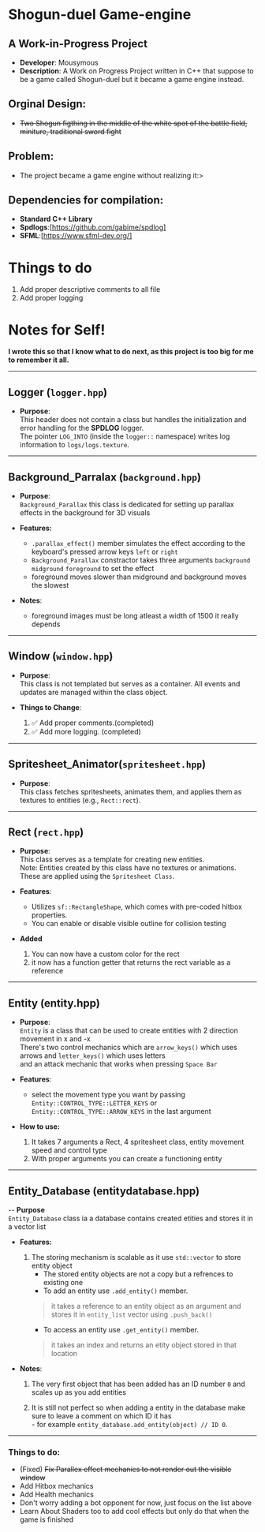 # Shogun-duel Game-engine 

## A Work-in-Progress Project

- **Developer**: Mousymous<br>
- **Description**: A Work on Progress Project written in C++ that suppose to be a game called Shogun-duel but it became a game engine instead.<br>

## Orginal Design:

- ~~Two Shogun figthing in the middle of the white spot of the battle field, miniture, traditional sword fight~~

## Problem:

- The project became a game engine without realizing it:>

## Dependencies for compilation:

- **Standard C++ Library**<br>
- **Spdlogs**:[https://github.com/gabime/spdlog]<br>
- **SFML**:[https://www.sfml-dev.org/]<br>

# Things to do

1. Add proper descriptive comments to all file<br>
2. Add proper logging<br>

# Notes for Self!<br>

**I wrote this so that I know what to do next, as this project is too big for me to remember it all.**<br>

---

## Logger (`logger.hpp`)<br>

- **Purpose**:<br>
  This header does not contain a class but handles the initialization and error handling for the **SPDLOG** logger.<br>
  The pointer `LOG_INTO` (inside the `logger::` namespace) writes log information to `logs/logs.texture`.<br>

---

## Background_Parralax (`background.hpp`)<br>

- **Purpose**:<br>
   `Background_Parallax` this class is dedicated for setting up parallax effects in the background for 3D visuals<br>

- **Features:**<br>
    - `.parallax_effect()` member simulates the effect according to the keyboard's pressed arrow keys `left` or `right`
    - `Background_Parallax` constractor takes three arguments `background` `midground` `foreground` to set the effect
    -  foreground moves slower than midground and background moves the slowest

- **Notes**:
    - foreground images must be long atleast a width of 1500 it really depends
---

## Window (`window.hpp`)<br>

- **Purpose**:<br>
  This class is not templated but serves as a container. All events and updates are managed within the class object.<br>

- **Things to Change**:<br>
  1. ✅ Add proper comments.(completed)<br>
  2. ✅ Add more logging. (completed)<br>

---

## Spritesheet_Animator(`spritesheet.hpp`)<br>

- **Purpose**:<br>
  This class fetches spritesheets, animates them, and applies them as textures to entities (e.g., `Rect::rect`).<br>


---

## Rect (`rect.hpp`)<br>

- **Purpose**:<br>
  This class serves as a template for creating new entities.<br>
  Note: Entities created by this class have no textures or animations. These are applied using the `Spritesheet Class`.<br>

- **Features**:<br>
  - Utilizes `sf::RectangleShape`, which comes with pre-coded hitbox properties.<br>
  - You can enable or disable visible outline for collision testing 


- **Added**
  1. You can now have a custom color for the rect<br>
  2. it now has a function getter that returns the rect variable as a reference<br>

---

## Entity (entity.hpp)

- **Purpose**: <br>
    `Entity` is a class that can be used to create entities with 2 direction movement in x and -x <br>
     There's two control mechanics which are `arrow_keys()` which uses arrows and `letter_keys()` which uses letters<br>
     and an attack mechanic that works when pressing `Space Bar`<br>

- **Features**:<br>
    - select the movement type you want by passing ` Entity::CONTROL_TYPE::LETTER_KEYS` or ` Entity::CONTROL_TYPE::ARROW_KEYS` in 
      the last argument

- **How to use:**<br>
     1. It takes 7 arguments a Rect, 4 spritesheet class, entity movement speed and control type<br>
     2. With proper arguments you can create a functioning entity<br>

---

## Entity_Database (entitydatabase.hpp)<br>

-- **Purpose**<br>
   `Entity_Database` class ia a database contains created etities and stores it in a vector list<br>

- **Features:**<br>
     1. The storing mechanism is scalable as it use `std::vector` to store entity object<br>
        - The stored entity objects are not a copy but a refrences to existing one<br>
        - To add an entity use `.add_entity()` member.<br>
         > it takes a reference to an entity object as an argument and stores it in `entity_list` vector using `.push_back()`<br>
        - To access an entity use `.get_entity()` member.<br>
        > it takes an index and returns an etity object stored in that location<br>

- **Notes**:<br>

    1. The very first object that has been added has an ID number `0` and scales up as you add entities<br>

    2. It is still not perfect so when adding a entity in the database make sure to leave a comment on which ID it has<br>
      - for example `entity_database.add_entity(object) // ID 0`.<br>

--- 

### Things to do:<br> 

  - (Fixed) ~~Fix Parallex effect mechanics to not render out the visible window~~
  - Add Hitbox mechanics
  - Add Health mechanics
  - Don't worry adding a bot opponent for now, just focus on the list above
  - Learn About Shaders too to add cool effects but only do that when the game is finished